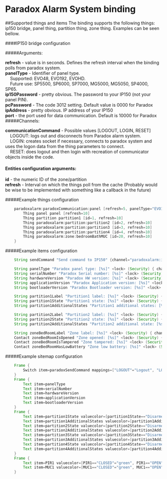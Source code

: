 # Paradox Alarm System binding

##Supported things and items
The binding supports the following things: ip150 bridge, panel thing, partition thing, zone thing. Examples can be seen bellow.

####IP150 bridge configuration

#####Arguments:

**refresh** - value is in seconds. Defines the refresh interval when the binding polls from paradox system.<br>
**panelType** - Identifier of panel type.<br>
&nbsp;&nbsp;&nbsp;&nbsp;Supported: EVO48, EVO192, EVOHD.<br>
&nbsp;&nbsp;&nbsp;&nbsp;Future use: SP5500, SP6000, SP7000, MG5000, MG5050, SP4000, SP65.<br>
**ip150Password** - pretty obvious. The password to your IP150 (not your panel PIN).<br>
**pcPassword** - The code 3012 setting. Default value is 0000 for Paradox<br>
**ipAddress** - pretty obvious. IP address of your IP150<br>
**port** - the port used for data communication. Default is 10000 for Paradox<br>
#####Channels:

**communicationCommand** - Possible values [LOGOUT, LOGIN, RESET]<br>
&nbsp;&nbsp;&nbsp;&nbsp;LOGOUT: logs out and disconnects from Paradox alarm system.<br>
&nbsp;&nbsp;&nbsp;&nbsp;LOGIN: creates socket if necessary, connects to paradox system and uses the logon data from the thing parameters to connect.<br>
&nbsp;&nbsp;&nbsp;&nbsp;RESET: does logout and then login with recreation of communicator objects inside the code.<br>

#### Entities configuration arguments:

**id** - the numeric ID of the zone/partition<br>
**refresh** - Interval on which the things poll from the cache (Probably would be wise to be implemented with something like a callback in the future)<br>

#####Example things configuration

```java
    paradoxalarm:paradoxCommunication:panel [refresh=5, panelType="EVO192", ip150Password="<YOUR IP150 PASSWORD>", pcPassword="0000", ipAddress="10.10.10.10", port=10000 ] {
        Thing panel panel [refresh=10]
        Thing partition partition1 [id=1, refresh=10]
        Thing paradoxalarm:partition:partition2 [id=2, refresh=10]
        Thing paradoxalarm:partition:partition3 [id=3, refresh=10]
        Thing paradoxalarm:partition:partition4 [id=4, refresh=10]
        Thing paradoxalarm:zone:bedroomBathMUC [id=20, refresh=10]
    }
```

#####Example items configuration

```java
    String sendCommand "Send command to IP150" {channel="paradoxalarm:ip150:communicator:command"}

    String panelType "Paradox panel type: [%s]" <lock> (Security) { channel = "paradoxalarm:panel:ip150:panel:panelType" }
    String serialNumber "Paradox Serial number: [%s]" <lock> (Security) { channel = "paradoxalarm:panel:ip150:panel:serialNumber" }
    String hardwareVersion "Paradox HW version: [%s]" <lock> (Security) { channel = "paradoxalarm:panel:ip150:panel:hardwareVersion" }
    String applicationVersion "Paradox Application version: [%s]" <lock> (Security) { channel = "paradoxalarm:panel:ip150:panel:applicationVersion" }
    String bootloaderVersion "Paradox Bootloader version: [%s]" <lock> (Security) { channel = "paradoxalarm:panel:ip150:panel:bootloaderVersion" }

    String partition1Label "Partition1 label: [%s]" <lock> (Security) { channel = "paradoxalarm:partition:ip150:partition3:label" }
    String partition1State "Partition1 state: [%s]" <lock> (Security) { channel = "paradoxalarm:partition:ip150:partition3:state" }
    String partition1AdditionalStates "Partition1 additional states: [%s]" <lock> (Security) { channel = "paradoxalarm:partition:ip150:partition3:addidionalStates" }

    String partition2Label "Partition2 label: [%s]" <lock> (Security) { channel = "paradoxalarm:partition:ip150:partition2:label" }
    String partition2State "Partition2 state: [%s]" <lock> (Security) { channel = "paradoxalarm:partition:ip150:partition2:state" }
    String partition2AdditionalStates "Partition2 additional state: [%s]" <lock> (Security) { channel = "paradoxalarm:partition:ip150:partition2:addidionalStates" }

    String zoneBedRoomLabel "Zone label: [%s]" <lock> (Security) { channel = "paradoxalarm:zone:ip150:bedroomBathMUC:label" }
    Contact zoneBedRoomIsOpened "Zone opened: [%s]" <lock> (Security) { channel = "paradoxalarm:zone:ip150:bedroomBathMUC:isOpened" }
    Contact zoneBedRoomIsTampered "Zone tampered: [%s]" <lock> (Security) { channel = "paradoxalarm:zone:ip150:bedroomBathMUC:isTampered" }
    Contact zoneBedRoomHasLowBattery "Zone low battery: [%s]" <lock> (Security) { channel = "paradoxalarm:zone:ip150:bedroomBathMUC:hasLowBattery" }
```

#####Example sitemap configuration

```java
    Frame {
        Switch item=paradoxSendCommand mappings=["LOGOUT"="Logout", "LOGIN"="Login", "RESET"="Reset"]
    }
    Frame {
        Text item=panelType
        Text item=serialNumber
        Text item=hardwareVersion
        Text item=applicationVersion
        Text item=bootloaderVersion
    }
    Frame {
        Text item=partition1State valuecolor=[partition1State=="Disarmed"="green", partition1State=="Armed"="red"]
        Text item=partition1AdditionalStates valuecolor=[partition1AdditionalStates=="Disarmed"="green", partition1AdditionalStates=="Armed"="red"]
        Text item=partition2State valuecolor=[partition2State=="Disarmed"="green", partition2State=="Armed"="red"]
        Text item=partition2AdditionalStates valuecolor=[partition2AdditionalStates=="Disarmed"="green", partition2AdditionalStates=="Armed"="red"]
        Text item=partition3State valuecolor=[partition3State=="Disarmed"="green", partition3State=="Armed"="red"]
        Text item=partition3AdditionalStates valuecolor=[partition3AdditionalStates=="Disarmed"="green", partition3AdditionalStates=="Armed"="red"]
        Text item=partition4State valuecolor=[partition4State=="Disarmed"="green", partition4State=="Armed"="red"]
        Text item=partition4AdditionalStates valuecolor=[partition4AdditionalStates=="Disarmed"="green", partition4AdditionalStates=="Armed"="red"]
    }
    Frame {
        Text item=PIR1 valuecolor=[PIR1=="CLOSED"="green", PIR1=="OPEN"="red"]
        Text item=MUC1 valuecolor=[MUC1=="CLOSED"="green", MUC1=="OPEN"="red"]
    }
```
